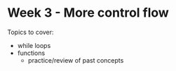 # Week 3 - More control flow

Topics to cover:
- while loops
- functions
    - practice/review of past concepts
